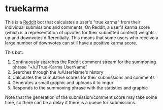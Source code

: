 truekarma
==========================

This is a [Reddit](http://reddit.com) bot that calculates a user's "true karma" from their individual submissions and comments. On Reddit, a user's karma score (which is a representation of upvotes for their submitted content) weights up and downvotes differentially. This means that some users who receive a large number of downvotes can still have a positive karma score.

This bot:

 1. Continuously searches the Reddit comment stream for the summoning phrase "+/u/True-Karma UserName"
 2. Searches through the /u/UserName's history
 3. Calculates the cumulative scores for their submissions and comments
 4. Generates a small graphic and uploads it to imgur
 5. Responds to the summoning phrase with the statistics and graphic

Note that the generation of the submission/comment score may take some time, so there can be a delay if there is a queue for submissions.